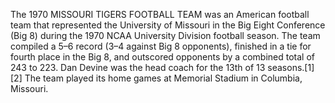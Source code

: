 The 1970 MISSOURI TIGERS FOOTBALL TEAM was an American football team that represented the University of Missouri in the Big Eight Conference (Big 8) during the 1970 NCAA University Division football season. The team compiled a 5–6 record (3–4 against Big 8 opponents), finished in a tie for fourth place in the Big 8, and outscored opponents by a combined total of 243 to 223. Dan Devine was the head coach for the 13th of 13 seasons.[1][2] The team played its home games at Memorial Stadium in Columbia, Missouri.
